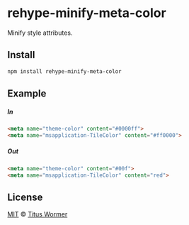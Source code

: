 <!--This file is generated by `build-packages.js`-->

# rehype-minify-meta-color

Minify style attributes.

## Install

```sh
npm install rehype-minify-meta-color
```

## Example

##### In

```html
<meta name="theme-color" content="#0000ff">
<meta name="msapplication-TileColor" content="#ff0000">
```

##### Out

```html
<meta name="theme-color" content="#00f">
<meta name="msapplication-TileColor" content="red">
```

## License

[MIT](https://github.com/rehypejs/rehype-minify/blob/master/license) © [Titus Wormer](https://wooorm.com)
